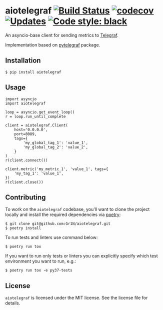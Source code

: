 # aiotelegraf [![Build Status](https://travis-ci.org/Gr1N/aiotelegraf.svg?branch=master)](https://travis-ci.org/Gr1N/aiotelegraf) [![codecov](https://codecov.io/gh/Gr1N/aiotelegraf/branch/master/graph/badge.svg)](https://codecov.io/gh/Gr1N/aiotelegraf) [![Updates](https://pyup.io/repos/github/Gr1N/aiotelegraf/shield.svg)](https://pyup.io/repos/github/Gr1N/aiotelegraf/) [![Code style: black](https://img.shields.io/badge/code%20style-black-000000.svg)](https://github.com/ambv/black)

An asyncio-base client for sending metrics to [Telegraf](https://www.influxdata.com/time-series-platform/telegraf/).

Implementation based on [pytelegraf](https://github.com/paksu/pytelegraf) package.

## Installation

    $ pip install aiotelegraf

## Usage

    import asyncio
    import aiotelegraf

    loop = asyncio.get_event_loop()
    r = loop.run_until_complete

    client = aiotelegraf.Client(
        host='0.0.0.0',
        port=8089,
        tags={
            'my_global_tag_1': 'value_1',
            'my_global_tag_2': 'value_2',
        }
    )
    r(client.connect())

    client.metric('my_metric_1', 'value_1', tags={
        'my_tag_1': 'value_1',
    })
    r(client.close())

## Contributing

To work on the `aiotelegraf` codebase, you'll want to clone the project locally and install the required dependencies via [poetry](https://poetry.eustace.io):

    $ git clone git@github.com:Gr1N/aiotelegraf.git
    $ poetry install

To run tests and linters use command below:

    $ poetry run tox

If you want to run only tests or linters you can explicitly specify which test environment you want to run, e.g.:

    $ poetry run tox -e py37-tests

## License

`aiotelegraf` is licensed under the MIT license. See the license file for details.
